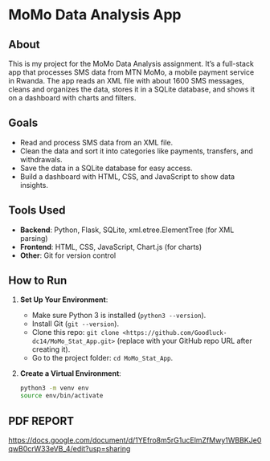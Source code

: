 # MoMo Data Analysis App

## About

This is my project for the MoMo Data Analysis assignment. It’s a full-stack app that processes SMS data from MTN MoMo, a mobile payment service in Rwanda. The app reads an XML file with about 1600 SMS messages, cleans and organizes the data, stores it in a SQLite database, and shows it on a dashboard with charts and filters.

## Goals

- Read and process SMS data from an XML file.
- Clean the data and sort it into categories like payments, transfers, and withdrawals.
- Save the data in a SQLite database for easy access.
- Build a dashboard with HTML, CSS, and JavaScript to show data insights.

## Tools Used

- **Backend**: Python, Flask, SQLite, xml.etree.ElementTree (for XML parsing)
- **Frontend**: HTML, CSS, JavaScript, Chart.js (for charts)
- **Other**: Git for version control

## How to Run

1. **Set Up Your Environment**:

   - Make sure Python 3 is installed (`python3 --version`).
   - Install Git (`git --version`).
   - Clone this repo: `git clone <https://github.com/Goodluck-dc14/MoMo_Stat_App.git>` (replace with your GitHub repo URL after creating it).
   - Go to the project folder: `cd MoMo_Stat_App`.

2. **Create a Virtual Environment**:
   ```bash
   python3 -m venv env
   source env/bin/activate
   ```

## PDF REPORT
https://docs.google.com/document/d/1YEfro8m5rG1ucElmZfMwy1WBBKJe0qwB0crW33eVB_4/edit?usp=sharing

